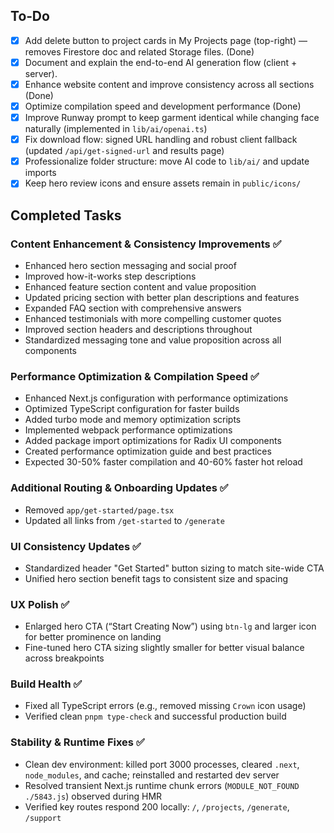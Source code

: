 ## To‑Do

- [x] Add delete button to project cards in My Projects page (top-right) — removes Firestore doc and related Storage files. (Done)
- [x] Document and explain the end-to-end AI generation flow (client + server).
- [x] Enhance website content and improve consistency across all sections (Done)
- [x] Optimize compilation speed and development performance (Done)
- [x] Improve Runway prompt to keep garment identical while changing face naturally (implemented in `lib/ai/openai.ts`)
- [x] Fix download flow: signed URL handling and robust client fallback (updated `/api/get-signed-url` and results page)
- [x] Professionalize folder structure: move AI code to `lib/ai/` and update imports
- [x] Keep hero review icons and ensure assets remain in `public/icons/`

## Completed Tasks

### Content Enhancement & Consistency Improvements ✅
- Enhanced hero section messaging and social proof
- Improved how-it-works step descriptions
- Enhanced feature section content and value proposition
- Updated pricing section with better plan descriptions and features
- Expanded FAQ section with comprehensive answers
- Enhanced testimonials with more compelling customer quotes
- Improved section headers and descriptions throughout
- Standardized messaging tone and value proposition across all components

### Performance Optimization & Compilation Speed ✅
- Enhanced Next.js configuration with performance optimizations
- Optimized TypeScript configuration for faster builds
- Added turbo mode and memory optimization scripts
- Implemented webpack performance optimizations
- Added package import optimizations for Radix UI components
- Created performance optimization guide and best practices
- Expected 30-50% faster compilation and 40-60% faster hot reload

### Additional Routing & Onboarding Updates ✅
- Removed `app/get-started/page.tsx`
- Updated all links from `/get-started` to `/generate`

### UI Consistency Updates ✅
- Standardized header "Get Started" button sizing to match site-wide CTA
- Unified hero section benefit tags to consistent size and spacing

### UX Polish ✅
- Enlarged hero CTA (“Start Creating Now”) using `btn-lg` and larger icon for better prominence on landing
- Fine-tuned hero CTA sizing slightly smaller for better visual balance across breakpoints

### Build Health ✅
- Fixed all TypeScript errors (e.g., removed missing `Crown` icon usage)
- Verified clean `pnpm type-check` and successful production build

### Stability & Runtime Fixes ✅
- Clean dev environment: killed port 3000 processes, cleared `.next`, `node_modules`, and cache; reinstalled and restarted dev server
- Resolved transient Next.js runtime chunk errors (`MODULE_NOT_FOUND ./5843.js`) observed during HMR
- Verified key routes respond 200 locally: `/`, `/projects`, `/generate`, `/support`


